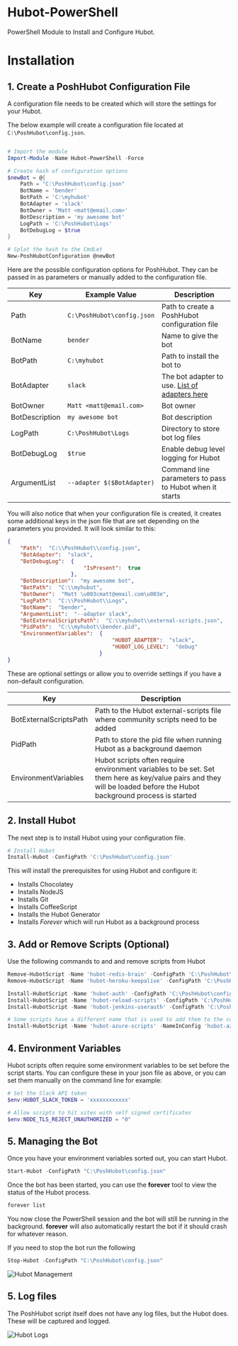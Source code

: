 # Hubot-PowerShell

PowerShell Module to Install and Configure Hubot.

# Installation
## 1. Create a PoshHubot Configuration File
A configuration file needs to be created which will store the settings for your Hubot.

The below example will create a configuration file located at `C:\PoshHubot\config.json`.

```powershell

# Import the module
Import-Module -Name Hubot-PowerShell -Force

# Create hash of configuration options
$newBot = @{
    Path = "C:\PoshHubot\config.json"
    BotName = 'bender'
    BotPath = 'C:\myhubot'
    BotAdapter = 'slack'
    BotOwner = 'Matt <matt@email.com>'
    BotDescription = 'my awesome bot'
    LogPath = 'C:\PoshHubot\Logs'
    BotDebugLog = $true
}

# Splat the hash to the CmdLet
New-PoshHubotConfiguration @newBot
```

Here are the possible configuration options for PoshHubot. They can be passed in as parameters or manually added to the configuration file.

Key | Example Value | Description
--- | --- | ---
Path | `C:\PoshHubot\config.json` | Path to create a PoshHubot configuration file
BotName | `bender` | Name to give the bot
BotPath | `C:\myhubot` | Path to install the bot to
BotAdapter | `slack` | The bot adapter to use. [List of adapters here](https://github.com/github/hubot/blob/master/docs/adapters.md)
BotOwner | `Matt <matt@email.com>` | Bot owner
BotDescription | `my awesome bot` | Bot description
LogPath | `C:\PoshHubot\Logs` | Directory to store bot log files
BotDebugLog | `$true` | Enable debug level logging for Hubot
ArgumentList | `--adapter $($BotAdapter)` | Command line parameters to pass to Hubot when it starts

You will also notice that when your configuration file is created, it creates some additional keys in the json file that are set depending on the parameters you provided. It will look similar to this:

```json
{
    "Path":  "C:\\PoshHubot\\config.json",
    "BotAdapter":  "slack",
    "BotDebugLog":  {
                        "IsPresent":  true
                    },
    "BotDescription":  "my awesome bot",
    "BotPath":  "C:\\myhubot",
    "BotOwner":  "Matt \u003cmatt@email.com\u003e",
    "LogPath":  "C:\\PoshHubot\\Logs",
    "BotName":  "bender",
    "ArgumentList":  "--adapter slack",
    "BotExternalScriptsPath":  "C:\\myhubot\\external-scripts.json",
    "PidPath":  "C:\\myhubot\\bender.pid",
    "EnvironmentVariables":  {
                                 "HUBOT_ADAPTER":  "slack",
                                 "HUBOT_LOG_LEVEL":  "debug"
                             }
}
```

These are optional settings or allow you to override settings if you have a non-default configuration.

Key | Description
--- | ---
BotExternalScriptsPath | Path to the Hubot external-scripts file where community scripts need to be added
PidPath | Path to store the pid file when running Hubot as a background daemon
EnvironmentVariables | Hubot scripts often require environment variables to be set. Set them here as key/value pairs and they will be loaded before the Hubot background process is started


## 2. Install Hubot
The next step is to install Hubot using your configuration file.
```powershell
# Install Hubot
Install-Hubot -ConfigPath 'C:\PoshHubot\config.json'
```

This will install the prerequisites for using Hubot and configure it:
* Installs Chocolatey
* Installs NodeJS
* Installs Git
* Installs CoffeeScript
* Installs the Hubot Generator
* Installs *Forever* which will run Hubot as a background process

## 3. Add or Remove Scripts (Optional)
Use the following commands to and and remove scripts from Hubot
```powershell
Remove-HubotScript -Name 'hubot-redis-brain' -ConfigPath 'C:\PoshHubot\config.json'
Remove-HubotScript -Name 'hubot-heroku-keepalive' -ConfigPath 'C:\PoshHubot\config.json'

Install-HubotScript -Name 'hubot-auth' -ConfigPath 'C:\PoshHubot\config.json'
Install-HubotScript -Name 'hubot-reload-scripts' -ConfigPath 'C:\PoshHubot\config.json'
Install-HubotScript -Name 'hubot-jenkins-userauth' -ConfigPath 'C:\PoshHubot\config.json'

# Some scripts have a different name that is used to add them to the configuration file, which can be manually specified
Install-HubotScript -Name 'hubot-azure-scripts' -NameInConfig 'hubot-azure-scripts/brain/storage-blob-brain' -ConfigPath 'C:\PoshHubot\config.json'

```

## 4. Environment Variables
Hubot scripts often require some environment variables to be set before the script starts. You can configure these in your json file as above, or you can set them manually on the command line for example:

```powershell
# Set the Slack API token
$env:HUBOT_SLACK_TOKEN = 'xxxxxxxxxxxx'

# Allow scripts to hit sites with self signed certificates
$env:NODE_TLS_REJECT_UNAUTHORIZED = "0"
```

## 5. Managing the Bot
Once you have your environment variables sorted out, you can start Hubot.

```powershell
Start-Hubot -ConfigPath "C:\PoshHubot\config.json"
```

Once the bot has been started, you can use the **forever** tool to view the status of the Hubot process.

```powershell
forever list
```

You now close the PowerShell session and the bot will still be running in the background. **forever** will also automatically restart the bot if it should crash for whatever reason.

If you need to stop the bot run the following

```powershell
Stop-Hubot -ConfigPath "C:\PoshHubot\config.json"
```

![Hubot Management](https://i.imgur.com/kDxu4sf.png)

## 5. Log files

The PoshHubot script itself does not have any log files, but the Hubot does. These will be captured and logged.

![Hubot Logs](http://i.imgur.com/JaVIkIC.png)
